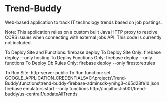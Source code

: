 # Trend-Buddy
Web-based application to track IT technology trends based on job postings. 

Note: This application relies on a custom built Java HTTP proxy to resolve CORS issues when connecting with external jobs API. This code is currently not included.

To Deploy Site and Functions: firebase deploy
To Deploy Site Only: firebase deploy --only hosting
To Deploy Functions Only: firebase deploy --only functions
To Deploy Db Rules Only: firebase deploy --only firestore:rules

To Run Site: http-server public
To Run function: 
set GOOGLE_APPLICATION_CREDENTIALS=C:\projects\Trend-Buddy\functions\trend-buddy-firebase-adminsdk-ymhg3-c65d28fe1d.json
firebase emulators:start --only functions
http://localhost:5001/trend-buddy/us-central1/updateAllTrends
